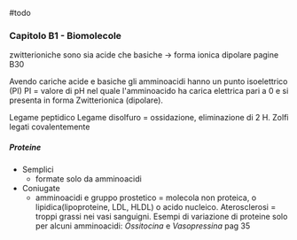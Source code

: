 #todo
### Capitolo B1 - Biomolecole
zwitterioniche sono sia acide che basiche -> forma ionica dipolare 
pagine B30

Avendo cariche acide e basiche gli amminoacidi hanno un punto isoelettrico (PI) 
PI = valore di pH nel quale l'amminoacido ha carica elettrica pari a 0 e si presenta in forma Zwitterionica (dipolare). 

Legame peptidico 
Legame disolfuro = ossidazione, eliminazione di 2 H. Zolfi legati covalentemente
##### Proteine 
- Semplici
	- formate solo da amminoacidi
- Coniugate 
	- amminoacidi e gruppo prostetico = molecola non proteica, o lipidica(lipoproteine, LDL, HLDL) o acido nucleico. Aterosclerosi = troppi grassi nei vasi sanguigni. 
Esempi di variazione di proteine solo per alcuni amminoacidi: *Ossitocina* e *Vasopressina* pag 35

